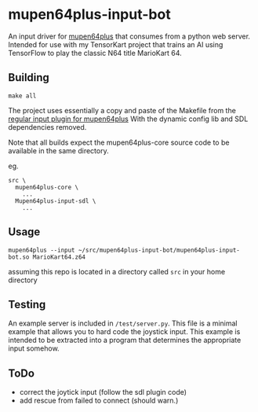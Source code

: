 mupen64plus-input-bot
=====================

An input driver for [mupen64plus](https://github.com/mupen64plus/mupen64plus-core) that consumes from a python web server. Intended for use with my TensorKart project that trains an AI using TensorFlow to play the classic N64 title MarioKart 64.


Building
--------
```shell
make all
```

The project uses essentially a copy and paste of the Makefile from the [regular input plugin for mupen64plus](https://github.com/mupen64plus/mupen64plus-input-sdl) With the dynamic config lib and SDL dependencies removed.

Note that all builds expect the mupen64plus-core source code to be available in the same directory.

eg.
```
src \
  mupen64plus-core \
    ...
  Mupen64plus-input-sdl \
    ...
```

Usage
-----
```shell
mupen64plus --input ~/src/mupen64plus-input-bot/mupen64plus-input-bot.so MarioKart64.z64
```

assuming this repo is located in a directory called `src` in your home directory


Testing
-------
An example server is included in `/test/server.py`. This file is a minimal example that allows you to hard code the joystick input. This example is intended to be extracted into a program that determines the appropriate input somehow.


ToDo
----
* correct the joytick input (follow the sdl plugin code)
* add rescue from failed to connect (should warn.)
